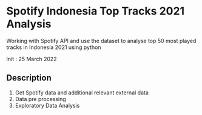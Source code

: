 # Spotify Indonesia Top Tracks 2021 Analysis

Working with Spotify API and use the dataset to analyse top 50 most played tracks in Indonesia 2021 using python

Init : 25 March 2022

## Description

1. Get Spotify data and additional relevant external data
2. Data pre processing
3. Exploratory Data Analysis 
